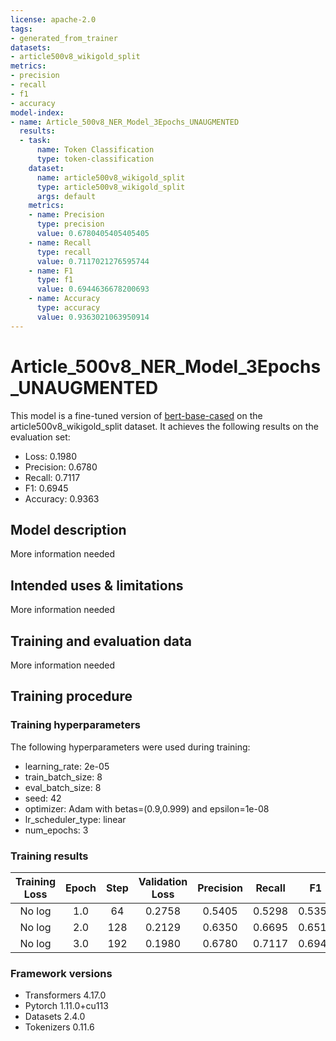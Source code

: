 ```yaml
---
license: apache-2.0
tags:
- generated_from_trainer
datasets:
- article500v8_wikigold_split
metrics:
- precision
- recall
- f1
- accuracy
model-index:
- name: Article_500v8_NER_Model_3Epochs_UNAUGMENTED
  results:
  - task:
      name: Token Classification
      type: token-classification
    dataset:
      name: article500v8_wikigold_split
      type: article500v8_wikigold_split
      args: default
    metrics:
    - name: Precision
      type: precision
      value: 0.6780405405405405
    - name: Recall
      type: recall
      value: 0.7117021276595744
    - name: F1
      type: f1
      value: 0.6944636678200693
    - name: Accuracy
      type: accuracy
      value: 0.9363021063950914
---
```


<!-- This model card has been generated automatically according to the information the Trainer had access to. You
should probably proofread and complete it, then remove this comment. -->

# Article_500v8_NER_Model_3Epochs_UNAUGMENTED

This model is a fine-tuned version of [bert-base-cased](https://huggingface.co/bert-base-cased) on the article500v8_wikigold_split dataset.
It achieves the following results on the evaluation set:
- Loss: 0.1980
- Precision: 0.6780
- Recall: 0.7117
- F1: 0.6945
- Accuracy: 0.9363

## Model description

More information needed

## Intended uses & limitations

More information needed

## Training and evaluation data

More information needed

## Training procedure

### Training hyperparameters

The following hyperparameters were used during training:
- learning_rate: 2e-05
- train_batch_size: 8
- eval_batch_size: 8
- seed: 42
- optimizer: Adam with betas=(0.9,0.999) and epsilon=1e-08
- lr_scheduler_type: linear
- num_epochs: 3

### Training results

| Training Loss | Epoch | Step | Validation Loss | Precision | Recall | F1     | Accuracy |
|:-------------:|:-----:|:----:|:---------------:|:---------:|:------:|:------:|:--------:|
| No log        | 1.0   | 64   | 0.2758          | 0.5405    | 0.5298 | 0.5351 | 0.9135   |
| No log        | 2.0   | 128  | 0.2129          | 0.6350    | 0.6695 | 0.6518 | 0.9296   |
| No log        | 3.0   | 192  | 0.1980          | 0.6780    | 0.7117 | 0.6945 | 0.9363   |


### Framework versions

- Transformers 4.17.0
- Pytorch 1.11.0+cu113
- Datasets 2.4.0
- Tokenizers 0.11.6
